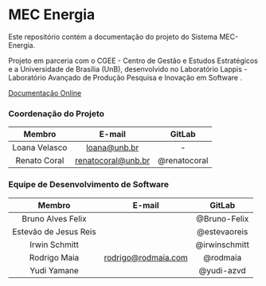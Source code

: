 # MEC Energia

Este repositório contém a documentação do projeto do Sistema MEC-Energia.

Projeto em parceria com o CGEE - Centro de Gestão e Estudos Estratégicos e a Universidade de Brasília (UnB), desenvolvido no Laboratório Lappis - Laboratório Avançado de Produção Pesquisa e Inovação em Software .

[Documentação Online](https://lappis-unb.gitlab.io/projects/mec-energia/documentacao)

### Coordenação do Projeto

|    Membro     |       E-mail       |    GitLab    |
| :-----------: | :----------------: | :----------: |
| Loana Velasco |    loana@unb.br    |      -       |
| Renato Coral  | renatocoral@unb.br | @renatocoral |

### Equipe de Desenvolvimento de Software

|        Membro         |             E-mail             |       GitLab        |
| :------------------:  | :----------------------------: | :-----------------: |
| Bruno Alves Felix     |                                | @Bruno-Felix        |
| Estevão de Jesus Reis |                                | @estevaoreis        |
| Irwin Schmitt         |                                | @irwinschmitt       |
| Rodrigo Maia          |     rodrigo@rodmaia.com        | @rodmaia            |
| Yudi Yamane           |                                | @yudi-azvd          |
